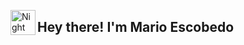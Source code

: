 <img alt="Night Coding" src="./assets/Hand%20Wave.gif" width='40' align="left"/><h2>Hey there! I'm Mario Escobedo</h2>
